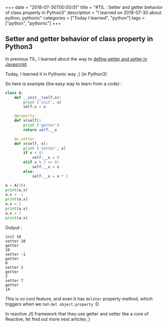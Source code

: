 +++
date = "2018-07-30T00:00:01"
title = "#TIL : Setter and getter behavior of class property in Python3"
description = "I learned on 2018-07-30 about python, pythonic"
categories = ["Today I learned", "python"]
tags = ["python", "pythonic"]
+++



## Setter and getter behavior of class property in Python3

In previous TIL, I learned about the way to [define getter and setter in Javascript](/til/2018-01-07-define-property-of-an-object-in-hacking-way/)

Today, I learned it in Pythonic way ;) (in Python3)

So here is example (the easy way to learn from a code) :

```python
class A:
    def __init__(self,x):
        print ('init', x)
        self.x = x

    @property
    def x(self):
        print ('getter')
        return self.__x

    @x.setter
    def x(self, x):
        print ('setter', x)
        if x < 0:
            self.__x = 0
        elif x % 2 == 0:
            self.__x = x
        else:
            self.__x = x * 2

a = A(10)
print(a.x)
a.x = -1
print(a.x)
a.x = 2
print(a.x)
a.x = 7
print(a.x)
```

Output :

```
init 10
setter 10
getter
10
setter -1
getter
0
setter 2
getter
2
setter 7
getter
14
```

This is so cool feature, and even it has `deleter` property method, which triggers when we run `del object.property` :D

In reactive JS framework that they use getter and setter like a core of Reactive, let find out more next articles ;)
